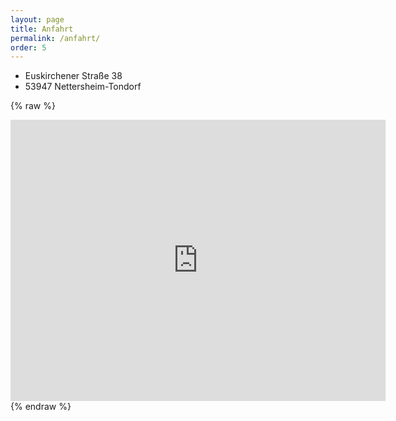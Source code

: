 ```yaml
---
layout: page
title: Anfahrt
permalink: /anfahrt/
order: 5
---
```


- Euskirchener Straße 38
- 53947 Nettersheim-Tondorf

{% raw %}
<iframe src="https://www.google.com/maps/embed?pb=!1m18!1m12!1m3!1d2539.303950287853!2d6.709137112325132!3d50.47268498564377!2m3!1f0!2f0!3f0!3m2!1i1024!2i768!4f13.1!3m3!1m2!1s0x47bfa76e322b5a2b%3A0x758b08f3749eb2a6!2sEuskirchener%20Str.%2038%2C%2053947%20Nettersheim!5e0!3m2!1sen!2sde!4v1744951171417!5m2!1sen!2sde" width="600" height="450" style="border:0;" allowfullscreen="" loading="lazy" referrerpolicy="no-referrer-when-downgrade"></iframe>
{% endraw %}


